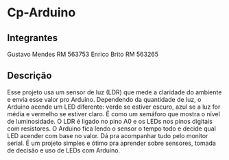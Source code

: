 # Cp-Arduino 

## Integrantes
Gustavo Mendes RM 563753
Enrico Brito RM 563265
## Descrição 
Esse projeto usa um sensor de luz (LDR) que mede a claridade do ambiente e envia esse valor pro Arduino.
Dependendo da quantidade de luz, o Arduino acende um LED diferente: verde se estiver escuro, azul se a luz
for média e vermelho se estiver claro. É como um semáforo que mostra o nível de luminosidade. O LDR é
ligado no pino A0 e os LEDs nos pinos digitais com resistores. O Arduino fica lendo o sensor o tempo todo e
decide qual LED acender com base no valor. Dá pra acompanhar tudo pelo monitor serial. É um projeto
simples e ótimo pra aprender sobre sensores, tomada de decisão e uso de LEDs com Arduino.
